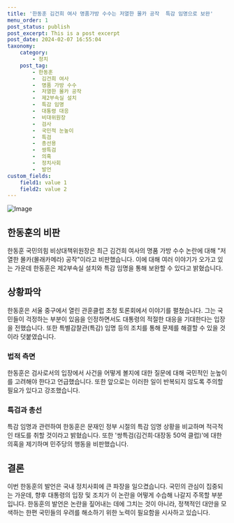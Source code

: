 ```yaml
---
title: '한동훈 김건희 여사 명품가방 수수는 저열한 몰카 공작  특감 임명으로 보완'
menu_order: 1
post_status: publish
post_excerpt: This is a post excerpt
post_date: 2024-02-07 16:55:04
taxonomy:
    category:
        - 정치
    post_tag:
        - 한동훈
        -  김건희 여사
        -  명품 가방 수수
        -  저열한 몰카 공작
        -  제2부속실 설치
        -  특감 임명
        -  대통령 대응
        -  비대위원장
        -  검사
        -  국민적 눈높이
        -  특검
        -  총선용
        -  쌍특검
        -  의혹
        -  정치사회
        -  발언
custom_fields:
    field1: value 1
    field2: value 2
---
```


![Image](https://imgnews.pstatic.net/image/469/2024/02/07/0000784396_001_20240207145101509.jpg?type=w647)


## 한동훈의 비판
한동훈 국민의힘 비상대책위원장은 최근 김건희 여사의 명품 가방 수수 논란에 대해 "저열한 몰카(몰래카메라) 공작"이라고 비판했습니다. 이에 대해 여러 이야기가 오가고 있는 가운데 한동훈은 제2부속실 설치와 특감 임명을 통해 보완할 수 있다고 밝혔습니다.

## 상황파악
한동훈은 서울 중구에서 열린 관훈클럽 초청 토론회에서 이야기를 펼쳤습니다. 그는 국민들이 걱정하는 부분이 있음을 인정하면서도 대통령의 적절한 대응을 기대한다는 입장을 전했습니다. 또한 특별감찰관(특감) 임명 등의 조치를 통해 문제를 해결할 수 있을 것이라 덧붙였습니다.

### 법적 측면
한동훈은 검사로서의 입장에서 사건을 어떻게 볼지에 대한 질문에 대해 국민적인 눈높이를 고려해야 한다고 언급했습니다. 또한 앞으로는 이러한 일이 반복되지 않도록 주의할 필요가 있다고 강조했습니다.

### 특검과 총선
특감 임명과 관련하여 한동훈은 문재인 정부 시절의 특감 임명 상황을 비교하며 적극적인 태도를 취할 것이라고 밝혔습니다. 또한 '쌍특검(김건희·대장동 50억 클럽)'에 대한 의혹을 제기하며 민주당의 행동을 비판했습니다.

## 결론
이번 한동훈의 발언은 국내 정치사회에 큰 파장을 일으켰습니다. 국민의 관심이 집중되는 가운데, 향후 대통령의 입장 및 조치가 이 논란을 어떻게 수습해 나갈지 주목할 부분입니다. 한동훈의 발언은 논란을 짚어내는 데에 그치는 것이 아니라, 정책적인 대안을 모색하는 한편 국민들의 우려를 해소하기 위한 노력이 필요함을 시사하고 있습니다.

